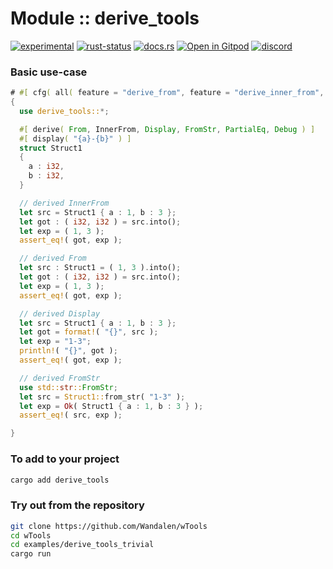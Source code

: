 # Module :: derive_tools

<!--{ generate.module_header{} }-->
<!--{ generate.module_header.start() }-->
 [![experimental](https://raster.shields.io/static/v1?label=&message=experimental&color=orange)](https://github.com/emersion/stability-badges#experimental) [![rust-status](https://github.com/Wandalen/wTools/actions/workflows/module_derive_tools_push.yml/badge.svg)](https://github.com/Wandalen/wTools/actions/workflows/module_derive_tools_push.yml) [![docs.rs](https://img.shields.io/docsrs/derive_tools?color=e3e8f0&logo=docs.rs)](https://docs.rs/derive_tools) [![Open in Gitpod](https://raster.shields.io/static/v1?label=try&message=online&color=eee&logo=gitpod&logoColor=eee)](https://gitpod.io/#RUN_PATH=.,SAMPLE_FILE=module/core/derive_tools/examples/derive_tools_trivial.rs,RUN_POSTFIX=--example%20/home/sakapoi/Документи/wTools_fork/module/core/derive_tools/examples/derive_tools_trivial/https://github.com/Wandalen/wTools) [![discord](https://img.shields.io/discord/872391416519737405?color=eee&logo=discord&logoColor=eee&label=ask)](https://discord.gg/m3YfbXpUUY)
<!--{ generate.module_header.end }-->

### Basic use-case

<!-- {{# generate.module{} #}} -->

```rust
# #[ cfg( all( feature = "derive_from", feature = "derive_inner_from", feature = "derive_display", feature = "derive_from_str" ) ) ]
{
  use derive_tools::*;

  #[ derive( From, InnerFrom, Display, FromStr, PartialEq, Debug ) ]
  #[ display( "{a}-{b}" ) ]
  struct Struct1
  {
    a : i32,
    b : i32,
  }

  // derived InnerFrom
  let src = Struct1 { a : 1, b : 3 };
  let got : ( i32, i32 ) = src.into();
  let exp = ( 1, 3 );
  assert_eq!( got, exp );

  // derived From
  let src : Struct1 = ( 1, 3 ).into();
  let got : ( i32, i32 ) = src.into();
  let exp = ( 1, 3 );
  assert_eq!( got, exp );

  // derived Display
  let src = Struct1 { a : 1, b : 3 };
  let got = format!( "{}", src );
  let exp = "1-3";
  println!( "{}", got );
  assert_eq!( got, exp );

  // derived FromStr
  use std::str::FromStr;
  let src = Struct1::from_str( "1-3" );
  let exp = Ok( Struct1 { a : 1, b : 3 } );
  assert_eq!( src, exp );

}
```

### To add to your project

```sh
cargo add derive_tools
```

### Try out from the repository

```sh
git clone https://github.com/Wandalen/wTools
cd wTools
cd examples/derive_tools_trivial
cargo run
```
